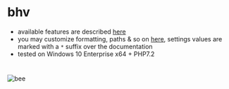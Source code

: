# bhv
- available features are described [here](https://github.com/vil11/bhv/blob/master/app/features.php)
- you may customize formatting, paths & so on [here](https://github.com/vil11/bhv/blob/master/app/config/settings.ini), settings values are marked with a `*` suffix over the documentation
- tested on Windows 10 Enterprise x64 + PHP7.2








#
![bee](https://github.com/vil11/bhv/blob/master/beehive.jpg)
